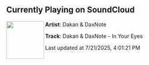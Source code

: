 ## Currently Playing on SoundCloud

[<img align="left" width="100" src="https://i1.sndcdn.com/artworks-ClYFz2wFY2w3chXw-uu3X9g-t500x500.jpg">](https://soundcloud.com/trapicalmusic/in-your-eyes)

**Artist**: Dakan & DaxNote 

**Track**: Dakan & DaxNote - In Your Eyes

Last updated at 7/21/2025, 4:01:21 PM
